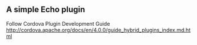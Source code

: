 A simple Echo plugin
---
Follow Cordova Plugin Development Guide
http://cordova.apache.org/docs/en/4.0.0/guide_hybrid_plugins_index.md.html